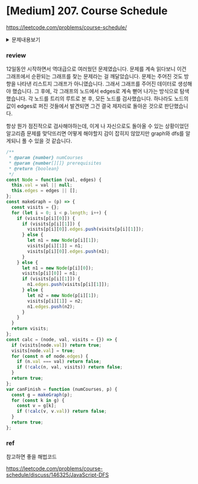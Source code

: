 # [Medium] 207. Course Schedule

https://leetcode.com/problems/course-schedule/

<details>
<summary>문제내용보기</summary>

#### 수강해야하는 총 `numCourses` 과정이 있습니다. `0`부터 `numCourses-1`까지 레이블이 지정되어 있습니다. `prerequisites[i] = [ai, bi]`는 ai를 수강하려는 경우 먼저 과정 `bi`를 수강해야 함을 나타내는 배열 `prerequisites`가 제공됩니다.

- 예를 들어 `[0, 1]` 쌍은 코스 `0`을 수강하려면 먼저 코스 `1`을 수강해야 함을 나타냅니다.

#### 모든 과정을 마칠 수 있으면 `true`를 반환합니다. 그렇지 않으면 `false`를 반환합니다.

#### 예시 1:

```
Input: numCourses = 2, prerequisites = [[1,0]]
Output: true
Explanation: There are a total of 2 courses to take.
To take course 1 you should have finished course 0. So it is possible.
```

#### 예시 2:

```
Input: numCourses = 2, prerequisites = [[1,0],[0,1]]
Output: false
Explanation: There are a total of 2 courses to take.
To take course 1 you should have finished course 0, and to take course 0 you should also have finished course 1. So it is impossible.
```

#### Constraints:

- `1 <= numCourses <= 105`
- `0 <= prerequisites.length <= 5000`
- `prerequisites[i].length == 2`
- `0 <= ai, bi < numCourses`
- All the pairs prerequisites[i] are **unique**.

</details>

### review

12일동안 시작하면서 역대급으로 여러웠던 문제였습니다. 문제를 계속 읽다보니 이건 그래프에서 순환되는 그래프를 찾는 문제라는 걸 깨달았습니다.
문제는 주어진 것도 방향을 나타낸 리스트지 그래프가 아니였습니다. 그래서 그래프를 주어진 데이터로 생성해야 했습니다.
그 후에, 각 그래프의 노드에서 edges로 계속 뻗어 나가는 방식으로 탐색했습니다. 각 노드를 트리의 루트로 본 후, 모든 노드를 검사했습니다.
하나라도 노드의 값이 edges로 퍼진 것들에서 발견되면 그건 결국 제자리로 돌아온 것으로 판단했습니다.

항상 뭔가 점진적으로 검사해야하는데, 이게 나 자신으로도 돌아올 수 있는 상황이었던 알고리즘 문제를 맞닥뜨리면 어떻게 해야할지 감이 잡히지 않았지만 graph와 dfs를 알게되니 풀 수 있을 것 같습니다.

```javascript
/**
 * @param {number} numCourses
 * @param {number[][]} prerequisites
 * @return {boolean}
 */
const Node = function (val, edges) {
  this.val = val || null;
  this.edges = edges || [];
};
const makeGraph = (p) => {
  const visits = {};
  for (let i = 0; i < p.length; i++) {
    if (visits[p[i][0]]) {
      if (visits[p[i][1]]) {
        visits[p[i][0]].edges.push(visits[p[i][1]]);
      } else {
        let n1 = new Node(p[i][1]);
        visits[p[i][1]] = n1;
        visits[p[i][0]].edges.push(n1);
      }
    } else {
      let n1 = new Node(p[i][0]);
      visits[p[i][0]] = n1;
      if (visits[p[i][1]]) {
        n1.edges.push(visits[p[i][1]]);
      } else {
        let n2 = new Node(p[i][1]);
        visits[p[i][1]] = n2;
        n1.edges.push(n2);
      }
    }
  }
  return visits;
};
const calc = (node, val, visits = {}) => {
  if (visits[node.val]) return true;
  visits[node.val] = true;
  for (const n of node.edges) {
    if (n.val === val) return false;
    if (!calc(n, val, visits)) return false;
  }
  return true;
};
var canFinish = function (numCourses, p) {
  const g = makeGraph(p);
  for (const k in g) {
    const v = g[k];
    if (!calc(v, v.val)) return false;
  }
  return true;
};
```

### ref

참고하면 좋을 해법코드

https://leetcode.com/problems/course-schedule/discuss/146325/JavaScript-DFS
